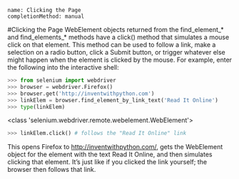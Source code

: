 ```ngMeta
name: Clicking the Page
completionMethod: manual
```
#Clicking the Page
WebElement objects returned from the find_element_* and find_elements_* methods have a click() method that simulates a mouse click on that element. This method can be used to follow a link, make a selection on a radio button, click a Submit button, or trigger whatever else might happen when the element is clicked by the mouse. For example, enter the following into the interactive shell:

```python
>>> from selenium import webdriver
>>> browser = webdriver.Firefox()
>>> browser.get('http://inventwithpython.com')
>>> linkElem = browser.find_element_by_link_text('Read It Online')
>>> type(linkElem)
```
<class 'selenium.webdriver.remote.webelement.WebElement'>
```python
>>> linkElem.click() # follows the "Read It Online" link
```
This opens Firefox to http://inventwithpython.com/, gets the WebElement object for the <a> element with the text Read It Online, and then simulates clicking that <a> element. It’s just like if you clicked the link yourself; the browser then follows that link.


